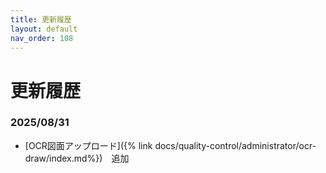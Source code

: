 ```yaml
---
title: 更新履歴
layout: default
nav_order: 108
---
```


# 更新履歴

<!-- All notable user-facing changes to this project are documented in this file. -->

<!-- ## 2024-02-26

アップデート内容:
- テストテスト -->


### 2025/08/31 

- [OCR図面アップロード]({% link docs/quality-control/administrator/ocr-draw/index.md%})　追加